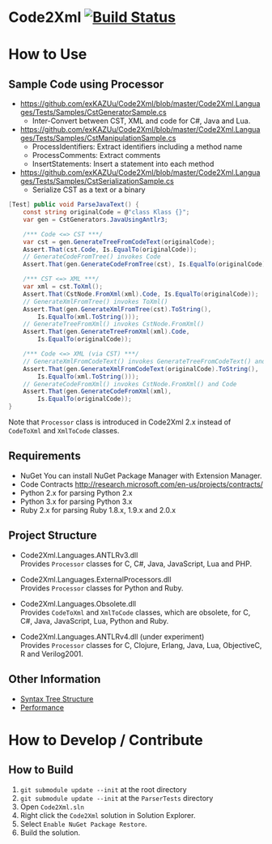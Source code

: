 Code2Xml [![Build Status](https://secure.travis-ci.org/exKAZUu/Code2Xml.png?branch=master)](http://travis-ci.org/exKAZUu/Code2Xml)
=================

# How to Use

## Sample Code using Processor

- https://github.com/exKAZUu/Code2Xml/blob/master/Code2Xml.Languages/Tests/Samples/CstGeneratorSample.cs
  - Inter-Convert between CST, XML and code for C#, Java and Lua.
- https://github.com/exKAZUu/Code2Xml/blob/master/Code2Xml.Languages/Tests/Samples/CstManipulationSample.cs
  - ProcessIdentifiers: Extract identifiers including a method name
  - ProcessComments: Extract comments
  - InsertStatements: Insert a statement into each method
- https://github.com/exKAZUu/Code2Xml/blob/master/Code2Xml.Languages/Tests/Samples/CstSerializationSample.cs
  - Serialize CST as a text or a binary

```C#
[Test] public void ParseJavaText() {
    const string originalCode = @"class Klass {}";
    var gen = CstGenerators.JavaUsingAntlr3;

    /*** Code <=> CST ***/
    var cst = gen.GenerateTreeFromCodeText(originalCode);
    Assert.That(cst.Code, Is.EqualTo(originalCode));
    // GenerateCodeFromTree() invokes Code
    Assert.That(gen.GenerateCodeFromTree(cst), Is.EqualTo(originalCode));

    /*** CST <=> XML ***/
    var xml = cst.ToXml();
    Assert.That(CstNode.FromXml(xml).Code, Is.EqualTo(originalCode));
    // GenerateXmlFromTree() invokes ToXml()
    Assert.That(gen.GenerateXmlFromTree(cst).ToString(),
        Is.EqualTo(xml.ToString()));
    // GenerateTreeFromXml() invokes CstNode.FromXml()
    Assert.That(gen.GenerateTreeFromXml(xml).Code,
        Is.EqualTo(originalCode));

    /*** Code <=> XML (via CST) ***/
    // GenerateXmlFromCodeText() invokes GenerateTreeFromCodeText() and ToXml()
    Assert.That(gen.GenerateXmlFromCodeText(originalCode).ToString(),
        Is.EqualTo(xml.ToString()));
    // GenerateCodeFromXml() invokes CstNode.FromXml() and Code
    Assert.That(gen.GenerateCodeFromXml(xml),
        Is.EqualTo(originalCode));
}
```

Note that ```Processor``` class is introduced in Code2Xml 2.x instead of ```CodeToXml``` and ```XmlToCode``` classes.  

## Requirements
* NuGet
You can install NuGet Package Manager with Extension Manager.  
* Code Contracts
http://research.microsoft.com/en-us/projects/contracts/
* Python 2.x for parsing Python 2.x
* Python 3.x for parsing Python 3.x
* Ruby 2.x for parsing Ruby 1.8.x, 1.9.x and 2.0.x

## Project Structure
- Code2Xml.Languages.ANTLRv3.dll  
Provides ```Processor``` classes for C, C#, Java, JavaScript, Lua and PHP.

- Code2Xml.Languages.ExternalProcessors.dll  
Provides ```Processor``` classes for Python and Ruby.

- Code2Xml.Languages.Obsolete.dll  
Provides ```CodeToXml``` and ```XmlToCode``` classes, which are obsolete, for C, C#, Java, JavaScript, Lua, Python and Ruby.

- Code2Xml.Languages.ANTLRv4.dll (under experiment)  
Provides ```Processor``` classes for C, Clojure, Erlang, Java, Lua, ObjectiveC, R and Verilog2001.

## Other Information

- [Syntax Tree Structure](Schema.md)
- [Performance](Performance.md)

# How to Develop / Contribute

## How to Build

1. ```git submodule update --init``` at the root directory
1. ```git submodule update --init``` at the ```ParserTests``` directory
1. Open ```Code2Xml.sln```
1. Right click the ```Code2Xml``` solution in Solution Explorer.
1. Select ```Enable NuGet Package Restore```.
1. Build the solution.
